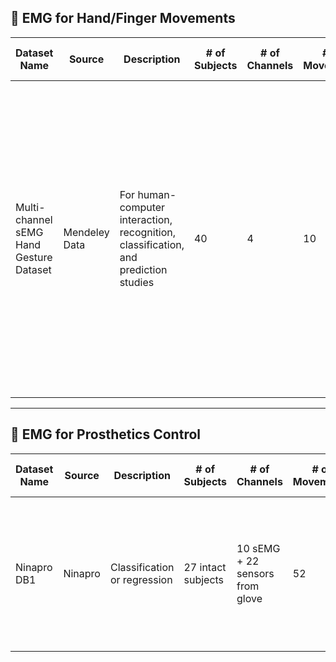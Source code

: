 ## 🔹 EMG for Hand/Finger Movements  

| Dataset Name | Source | Description             | # of Subjects | # of Channels | # of Movements | Sampling Rate (Hz) | EMG Electrode Setup | Electrode Placement | Modalities | Data Format | Labels | Gesture Types  | Prosthetic Type (if any) | Acquisition Protocol | Data Size | License | Paper | Data Link |
|--------------|--------|-------------------------|---------------|---------------|----------------|--------------------|----------------------|----------------------|----------|------------|--------------|-------------------------------------------------------------|-----------------------------|---------------------|----------|--------|------|----------|
| Multi-channel sEMG Hand Gesture Dataset | Mendeley Data | For human-computer interaction, recognition, classification, and prediction studies | 40 | 4 | 10 | 2 k | MP36 model BIOPAC device (BIOPAC Co., USA) | Forearm muscles | sEMG | .csv, .mat | See Gesture Types | Rest or neutral state, extension of the wrist, flexion of the wrist, ulnar deviation of the wrist, radial deviation of the wrist, grip, abduction of all fingers, adduction of all fingers, supination, and pronation. | None | None | 4.08 GB | CC BY 4.0 | [Paper](https://www.sciencedirect.com/science/article/pii/S2352340922001330?via%3Dihub) | [Dataset](https://data.mendeley.com/datasets/ckwc76xr2z/2) |


---

## 🔹 EMG for Prosthetics Control  


| Dataset Name | Source | Description             | # of Subjects | # of Channels         | # of Movements | Sampling Rate (Hz) | EMG Electrode Setup     | Electrode Placement                          | Modalities             | Data Format | Labels           | Gesture Types                                                                                                   | Prosthetic Type (if any) | Acquisition Protocol | Data Size | License           | Paper                 | Data Link |
|--------------|--------|-------------------------|----------------|------------------------|----------------|--------------------|--------------------------|-----------------------------------------------|-------------------------|--------------|------------------|------------------------------------------------------------------------------------------------------------------|---------------------------|-----------------------|------------|--------------------|------------------------|-----------|
| Ninapro DB1  | Ninapro | Classification or regression | 27 intact subjects | 10 sEMG + 22 sensors from glove | 52             | 100                  | 10 Otto Bock MyoBock 13E200 | On the flexor digitorum superficialis (forearm) | sEMG, kinematic (Cyberglove) | .mat        | See Gesture Types | Basic movements of the fingers. Isometric, isotonic hand configurations and basic wrist movements. Grasping and functional movements. | None                      | Visual cues           | 20.9 MB    | CC0: Public Domain | [M. Atzori et al., 2012](https://ieeexplore.ieee.org/document/6290287) | [Dataset](https://ninapro.hevs.ch/) |


